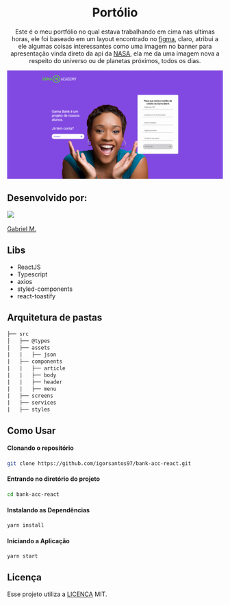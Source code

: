 
<h1 align="center">Portólio</h1>

<p align="center">Este é o meu portfólio no qual estava trabalhando em cima nas ultimas horas, ele foi baseado em um layout encontrado no <a href="https://www.figma.com/file/65jqO6WQdYUXxI0yOL4VfA/Porto" target="_blank">figma</a>, claro, atribui a ele algumas coisas interessantes como uma imagem no banner para apresentação vinda direto da api da <a href="https://api.nasa.gov/" target="_blank">NASA</a>, ela me da uma imagem nova a respeito do universo ou de planetas próximos, todos os dias.</p>

<img src="https://raw.githubusercontent.com/igorsantos97/bank-acc-react/main/docs/home-print.png" />

## Desenvolvido por: 
 
<a href="https://cutt.ly/SlOQcBf" target="_blank"> 
<img src="https://cutt.ly/1lOlfra" width="90"/></a>     

<a href="https://cutt.ly/SlOQcBf" rel="nofollow">Gabriel M.</a> 

## Libs

- ReactJS
- Typescript
- axios
- styled-components
- react-toastify

## Arquitetura de pastas

```
├── src
│   ├── @types
│   ├── assets
|   |   ├── json
|   ├── components
|   |   ├── article
|   |   ├── body
|   |   ├── header
|   |   ├── menu
|   ├── screens
|   ├── services
|   ├── styles
```

## Como Usar

#### Clonando o repositório

```bash
git clone https://github.com/igorsantos97/bank-acc-react.git
```

#### Entrando no diretório do projeto

```bash
cd bank-acc-react
```

#### Instalando as Dependências

```bash
yarn install
```

#### Iniciando a Aplicação

```bash
yarn start
```

## Licença

Esse projeto utiliza a <a href="https://cutt.ly/olGu4ds">LICENÇA</a> MIT.
